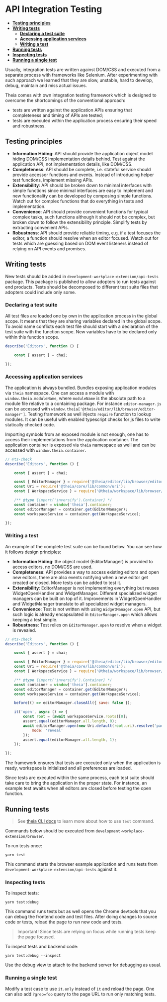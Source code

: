 # API Integration Testing

- [**Testing principles**](#testing-principles)
- [**Writing tests**](#writing-tests)
  - [**Declaring a test suite**](#declaring-a-test-suite)
  - [**Accessing application services**](#accessing-application-services)
  - [**Writing a test**](#writing-a-test)
- [**Running tests**](#running-tests)
- [**Inspecting tests**](#inspecting-tests)
- [**Running a single test**](#running-a-single-test)

Usually, integration tests are written against DOM/CSS
and executed from a separate process with frameworks like Selenium.
After experimenting with such approach we learned that
they are slow, unstable, hard to develop, debug, maintain and
miss actual issues.

Theia comes with own integration testing framework which is designed
to overcome the shortcomings of the conventional approach:
- tests are written against the application APIs
ensuring that completeness and timing of APIs are tested;
- tests are executed within the application process
ensuring their speed and robustness.

## Testing principles
- **Information Hiding**: API should provide the application object model
hiding DOM/CSS implementation details behind.
Test against the application API, not implementation details, like DOM/CSS.
- **Completeness**: API should be complete, i.e. stateful service
should provide accessor functions and events.
Instead of introducing helper test functions, implement missing APIs.
- **Extensibility**: API should be broken down to minimal interfaces
with simple functions since minimal interfaces are easy to implement and
new functionality can be developed by composing simple functions.
Watch out for complex functions that do everything in tests and implementation.
- **Convenience**: API should provide convenient functions
for typical complex tasks, such functions although
it should not be complex, but broken down to follow the extensibility principle.
Simplify tests by extracting convenient APIs.
- **Robustness**: API should provide reliable timing, e.g. if a test focuses the editor,
a function should resolve when an editor focused.
Watch out for tests which are guessing based on DOM event listeners
instead of relying on API events and promises.

## Writing tests

New tests should be added in `development-workplace-extension/api-tests` package.
This package is published to allow adopters to run tests against end products.
Tests should be decomposed to different test suite files that adopters could include only some.

### Declaring a test suite

All test files are loaded one by own in the application process in the global scope.
It means that they are sharing variables declared in the global scope.
To avoid name conflicts each test file should start with a declaration of the test suite
with the function scope. New variables have to be declared only within this function scope.

```js
describe('Editors', function () {

    const { assert } = chai;

});
```

### Accessing application services

The application is always bundled. Bundles exposing application modules via `theia` namespace.
One can access a module with `window.theia.moduleName`, where `moduleName`
is the absolute path to a module file relative to a containing package.
For instance `editor-manager.js` can be accessed with `window.theia['@theia/editor/lib/browser/editor-manager']`.
Testing framework as well injects `require` function to lookup modules.
It can be useful with enabled typescript checks for js files to write statically checked code.

Importing symbols from an exposed module is not enough,
one has to access their implementations from the application container.
The application container is exposed via `theia` namespace as well
and can be accessed with `window.theia.container`.

```js
// @ts-check
describe('Editors', function () {

    const { assert } = chai;

    const { EditorManager } = require('@theia/editor/lib/browser/editor-manager');
    const Uri = require('@theia/core/lib/common/uri');
    const { WorkspaceService } = require('@theia/workspace/lib/browser/workspace-service');

    /** @type {import('inversify').Container} */
    const container = window['theia'].container;
    const editorManager = container.get(EditorManager);
    const workspaceService = container.get(WorkspaceService);

});
```

### Writing a test

An example of the complete test suite can be found below. You can see how it follows design principles:
- **Information Hiding**: the object model (EditorManager) is provided to access editors, no DOM/CSS are used.
- **Completeness**: API provides a way to access existing editors and open new editors,
there are also events notifying when a new editor get created or closed. More tests can be added to test it.
- **Extensibility**: EditorManager is not implementing everything but reuses WidgetOpenHandler and WidgetManager.
Different specialized widget managers can be built on top of it.
Improvements in WidgetOpenHandler and WidgetManager translate to all specialized widget managers.
- **Convenience**: Test is not written with using `WidgetManager.open` API,
but such logic is already encapsulated in `EditorManager.open` which allows keeping a test simple.
- **Robustness**: Test relies on `EditorManager.open` to resolve when a widget is revealed.

```js
// @ts-check
describe('Editors', function () {

    const { assert } = chai;

    const { EditorManager } = require('@theia/editor/lib/browser/editor-manager');
    const Uri = require('@theia/core/lib/common/uri');
    const { WorkspaceService } = require('@theia/workspace/lib/browser/workspace-service');

    /** @type {import('inversify').Container} */
    const container = window['theia'].container;
    const editorManager = container.get(EditorManager);
    const workspaceService = container.get(WorkspaceService);

    before(() => editorManager.closeAll({ save: false });

    it('open', async () => {
        const root = (await workspaceService.roots)[0];
        assert.equal(editorManager.all.length, 0);
        await editorManager.open(new Uri.default(root.uri).resolve('package.json'), {
            mode: 'reveal'
        });
        assert.equal(editorManager.all.length, 1);
    });

});
```

The framework ensures that tests are executed
only when the application is ready, workspace is initialized and all preferences are loaded.

Since tests are executed within the same process,
each test suite should take care to bring the application in the proper state.
For instance, an example test awaits when all editors are closed before testing the open function.

## Running tests

> See [theia CLI docs](../dev-packages/cli/README.md#testing) to learn more about how to use  `test` command.

Commands below should be executed from `development-workplace-extension/browser`.

To run tests once:

    yarn test

This command starts the browser example application and runs tests from `development-workplace-extension/api-tests` against it.

### Inspecting tests

To inspect tests:

    yarn test:debug

This command runs tests but as well
opens the Chrome devtools that you can debug the frontend code and test files.
After doing changes to source code or tests, reload the page to run new code and tests.

> Important! Since tests are relying on focus while running tests keep the page focused.

To inspect tests and backend code:

    yarn test:debug --inspect

Use the debug view to attach to the backend server for debugging as usual.

### Running a single test

Modify a test case to use `it.only` instead of `it` and reload the page.
One can also add `?grep=foo` query to the page URL to run only matching tests.
